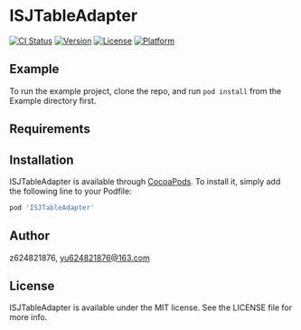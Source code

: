 # ISJTableAdapter

[![CI Status](https://img.shields.io/travis/z624821876/ISJTableAdapter.svg?style=flat)](https://travis-ci.org/z624821876/ISJTableAdapter)
[![Version](https://img.shields.io/cocoapods/v/ISJTableAdapter.svg?style=flat)](https://cocoapods.org/pods/ISJTableAdapter)
[![License](https://img.shields.io/cocoapods/l/ISJTableAdapter.svg?style=flat)](https://cocoapods.org/pods/ISJTableAdapter)
[![Platform](https://img.shields.io/cocoapods/p/ISJTableAdapter.svg?style=flat)](https://cocoapods.org/pods/ISJTableAdapter)

## Example

To run the example project, clone the repo, and run `pod install` from the Example directory first.

## Requirements

## Installation

ISJTableAdapter is available through [CocoaPods](https://cocoapods.org). To install
it, simply add the following line to your Podfile:

```ruby
pod 'ISJTableAdapter'
```

## Author

z624821876, yu624821876@163.com

## License

ISJTableAdapter is available under the MIT license. See the LICENSE file for more info.
